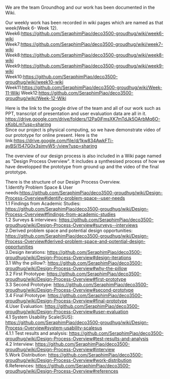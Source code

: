We are the team Groundhog and our work has been documented in the Wiki.


Our weekly work has been recorded in wiki pages which are named as that week(Week 6- Week 12).  
Week6:https://github.com/SeraphimPiao/deco3500-groudhug/wiki/week6-wiki  
Week7:https://github.com/SeraphimPiao/deco3500-groudhug/wiki/week7-wiki  
Week8:https://github.com/SeraphimPiao/deco3500-groudhug/wiki/week8-wiki  
Week9:https://github.com/SeraphimPiao/deco3500-groudhug/wiki/week9-wiki  
Week10:https://github.com/SeraphimPiao/deco3500-groudhug/wiki/week10-wiki
Week11:https://github.com/SeraphimPiao/deco3500-groudhug/wiki/Week-11-Wiki
Week12:https://github.com/SeraphimPiao/deco3500-groudhug/wiki/Week-12-Wiki

Here is the link to the google drive of the team and all of our work such as PPT, transcript of presentation and user evaluation data are all in it. https://drive.google.com/drive/folders/12Pa0iFmsXK7mTdJk5OArbMq6O-xKobLm?usp=sharing  
Since our project is physical computing, so we have demonstrate video of our prototype for online present. Here is the link:https://drive.google.com/file/d/1kw834AwkFTi-ayBSi1547G0x3simyW5-/view?usp=sharing  

The overview of our design process is also included in a Wiki page named as "Design Process Overview". It includes a synthesised process of how we have developped the prototype from ground up and the video of the final prototype.  
  
There is the structure of our Design Process Overview.  
1.Identify Problem Space & User needs:https://github.com/SeraphimPiao/deco3500-groudhug/wiki/Design-Process-Overview#identify-problem-space--user-needs  
  1.1 Findings from Academic Studies:  https://github.com/SeraphimPiao/deco3500-groudhug/wiki/Design-Process-Overview#findings-from-academic-studies  
  1.2 Surveys & interviews:  https://github.com/SeraphimPiao/deco3500-groudhug/wiki/Design-Process-Overview#surveys--interviews  
2.Derived problem space and potential design opportunities:  https://github.com/SeraphimPiao/deco3500-groudhug/wiki/Design-Process-Overview#derived-problem-space-and-potential-design-opportunities  
3.Design iterations:  https://github.com/SeraphimPiao/deco3500-groudhug/wiki/Design-Process-Overview#design-iterations  
  3.1 Why the pillow?:  https://github.com/SeraphimPiao/deco3500-groudhug/wiki/Design-Process-Overview#why-the-pillow  
  3.2 First Prototype:  https://github.com/SeraphimPiao/deco3500-groudhug/wiki/Design-Process-Overview#first-prototype  
  3.3 Second Prototype:  https://github.com/SeraphimPiao/deco3500-groudhug/wiki/Design-Process-Overview#second-prototype  
  3.4 Final Prototype:  https://github.com/SeraphimPiao/deco3500-groudhug/wiki/Design-Process-Overview#final-prototype  
4.User Evaluation:  https://github.com/SeraphimPiao/deco3500-groudhug/wiki/Design-Process-Overview#user-evaluation  
  4.1 System Usability Scale(SUS): https://github.com/SeraphimPiao/deco3500-groudhug/wiki/Design-Process-Overview#system-usability-scalesus   
    4.1.1 Test results and analysis:  https://github.com/SeraphimPiao/deco3500-groudhug/wiki/Design-Process-Overview#test-results-and-analysis  
  4.2 Interview:  https://github.com/SeraphimPiao/deco3500-groudhug/wiki/Design-Process-Overview#interview  
5.Work Distribution:  https://github.com/SeraphimPiao/deco3500-groudhug/wiki/Design-Process-Overview#work-distribution  
6.References:  https://github.com/SeraphimPiao/deco3500-groudhug/wiki/Design-Process-Overview#references  
  
